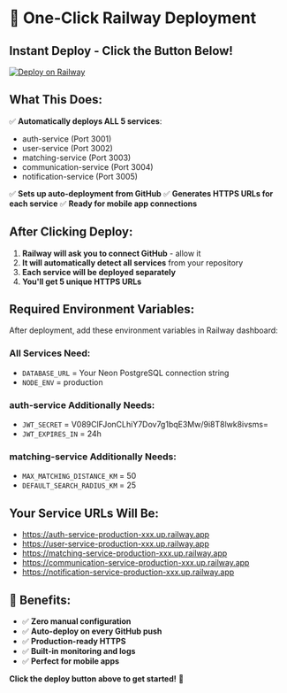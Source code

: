 # 🚀 One-Click Railway Deployment

## **Instant Deploy - Click the Button Below!**

[![Deploy on Railway](https://railway.app/button.svg)](https://railway.app/template/quickstart?template=https://github.com/karnisinghji/staff)

## **What This Does:**

✅ **Automatically deploys ALL 5 services**:
- auth-service (Port 3001)
- user-service (Port 3002)  
- matching-service (Port 3003)
- communication-service (Port 3004)
- notification-service (Port 3005)

✅ **Sets up auto-deployment from GitHub**
✅ **Generates HTTPS URLs for each service**
✅ **Ready for mobile app connections**

## **After Clicking Deploy:**

1. **Railway will ask you to connect GitHub** - allow it
2. **It will automatically detect all services** from your repository
3. **Each service will be deployed separately**
4. **You'll get 5 unique HTTPS URLs**

## **Required Environment Variables:**

After deployment, add these environment variables in Railway dashboard:

### **All Services Need:**
- `DATABASE_URL` = Your Neon PostgreSQL connection string
- `NODE_ENV` = production

### **auth-service Additionally Needs:**
- `JWT_SECRET` = V089ClFJonCLhiY7Dov7g1bqE3Mw/9i8T8lwk8ivsms=
- `JWT_EXPIRES_IN` = 24h

### **matching-service Additionally Needs:**
- `MAX_MATCHING_DISTANCE_KM` = 50
- `DEFAULT_SEARCH_RADIUS_KM` = 25

## **Your Service URLs Will Be:**
- https://auth-service-production-xxx.up.railway.app
- https://user-service-production-xxx.up.railway.app
- https://matching-service-production-xxx.up.railway.app
- https://communication-service-production-xxx.up.railway.app
- https://notification-service-production-xxx.up.railway.app

## **🎉 Benefits:**
- ✅ **Zero manual configuration**
- ✅ **Auto-deploy on every GitHub push**
- ✅ **Production-ready HTTPS**
- ✅ **Built-in monitoring and logs**
- ✅ **Perfect for mobile apps**

**Click the deploy button above to get started!** 🚀